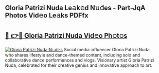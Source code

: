 ## Gloria Patrizi Nuda Le𝚊k𝚎d N𝚞𝚍es - Part-JqA Photos Vid𝚎o Le𝚊ks PDFfx

# <h2><a href="http://fbelo3e.evod.top/?m=Gloria+Patrizi+Nuda">🔗 👉🔴 Gloria Patrizi Nuda Vid𝚎o Ph𝚘t𝚘s</a></h2>

[![Gloria Patrizi Nuda N𝚞d𝚎s](https://i.imgur.com/8V9OHl7.gif)](http://fbelo3e.evod.top/?m=Gloria+Patrizi+Nuda)
Social media influencer Gloria Patrizi Nuda who shares lifestyle and dance-themed content, including solo and collaborative dance performances and vlogs. Visionary artist Gloria Patrizi Nuda, celebrated for their creative genius and innovative approach to art. 
